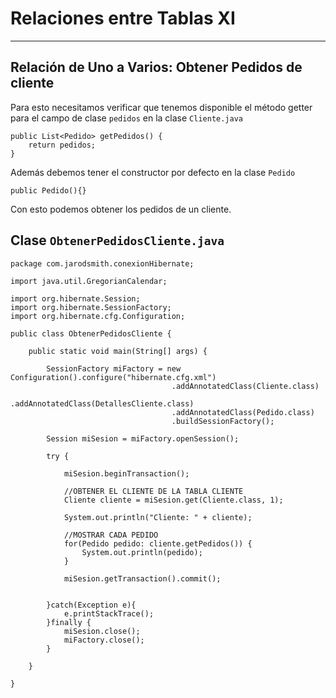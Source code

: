 # Relaciones entre Tablas XI

---

## Relación de Uno a Varios: Obtener Pedidos de cliente

Para esto necesitamos verificar que tenemos disponible el método getter para el campo de clase `pedidos` en la clase `Cliente.java`

    public List<Pedido> getPedidos() {
        return pedidos;
    }

Además debemos tener el constructor por defecto en la clase `Pedido`

    public Pedido(){}

Con esto podemos obtener los pedidos de un cliente.

## Clase `ObtenerPedidosCliente.java`

    package com.jarodsmith.conexionHibernate;

    import java.util.GregorianCalendar;

    import org.hibernate.Session;
    import org.hibernate.SessionFactory;
    import org.hibernate.cfg.Configuration;

    public class ObtenerPedidosCliente {

        public static void main(String[] args) {
            
            SessionFactory miFactory = new Configuration().configure("hibernate.cfg.xml")
                                        .addAnnotatedClass(Cliente.class)
                                        .addAnnotatedClass(DetallesCliente.class)
                                        .addAnnotatedClass(Pedido.class)
                                        .buildSessionFactory();
            
            Session miSesion = miFactory.openSession();
            
            try {
                
                miSesion.beginTransaction();
                
                //OBTENER EL CLIENTE DE LA TABLA CLIENTE
                Cliente cliente = miSesion.get(Cliente.class, 1);
                
                System.out.println("Cliente: " + cliente);
                
                //MOSTRAR CADA PEDIDO
                for(Pedido pedido: cliente.getPedidos()) {
                    System.out.println(pedido);
                }
                
                miSesion.getTransaction().commit();
                
                
            }catch(Exception e){
                e.printStackTrace();
            }finally {
                miSesion.close();
                miFactory.close();
            }

        }

    }
